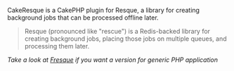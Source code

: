 
CakeResque is a CakePHP plugin for Resque, a library for creating background jobs that can be processed offline later.

> Resque (pronounced like "rescue") is a Redis-backed library for creating background jobs, placing those jobs on multiple queues, and processing them later.

*Take a look at [Fresque](https://github.com/kamisama/Fresque) if you want a version for generic PHP application*
